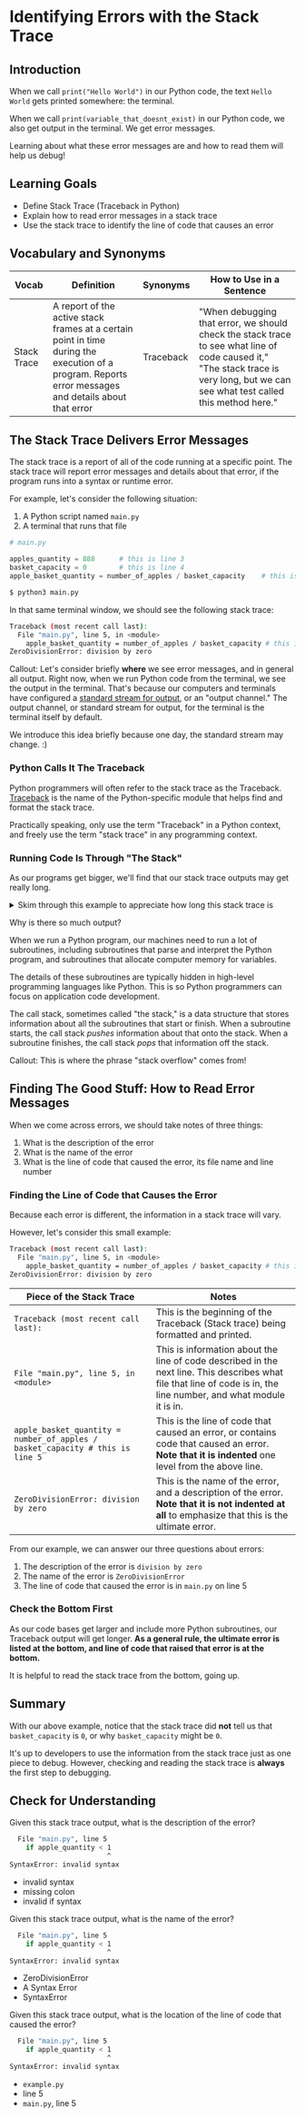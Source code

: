 # Identifying Errors with the Stack Trace

## Introduction

When we call `print("Hello World")` in our Python code, the text `Hello World` gets printed somewhere: the terminal.

When we call `print(variable_that_doesnt_exist)` in our Python code, we also get output in the terminal. We get error messages.

Learning about what these error messages are and how to read them will help us debug!

## Learning Goals

- Define Stack Trace (Traceback in Python)
- Explain how to read error messages in a stack trace
- Use the stack trace to identify the line of code that causes an error

## Vocabulary and Synonyms

| Vocab | Definition | Synonyms | How to Use in a Sentence
| --- | --- | --- | ---
Stack Trace | A report of the active stack frames at a certain point in time during the execution of a program. Reports error messages and details about that error | Traceback | "When debugging that error, we should check the stack trace to see what line of code caused it," "The stack trace is very long, but we can see what test called this method here."

## The Stack Trace Delivers Error Messages

The stack trace is a report of all of the code running at a specific point. The stack trace will report error messages and details about that error, if the program runs into a syntax or runtime error.

For example, let's consider the following situation:
1. A Python script named `main.py`
1. A terminal that runs that file

```python
# main.py

apples_quantity = 888      # this is line 3
basket_capacity = 0        # this is line 4
apple_basket_quantity = number_of_apples / basket_capacity    # this is line 5
```

```bash
$ python3 main.py
```

In that same terminal window, we should see the following stack trace:

```bash
Traceback (most recent call last):
  File "main.py", line 5, in <module>
    apple_basket_quantity = number_of_apples / basket_capacity # this is line 5
ZeroDivisionError: division by zero
```

Callout: Let's consider briefly **where** we see error messages, and in general all output. Right now, when we run Python code from the terminal, we see the output in the terminal. That's because our computers and terminals have configured a [standard stream for output](https://en.wikipedia.org/wiki/Standard_streams), or an "output channel." The output channel, or standard stream for output, for the terminal is the terminal itself by default.

We introduce this idea briefly because one day, the standard stream may change. :)

### Python Calls It The Traceback

Python programmers will often refer to the stack trace as the Traceback. [Traceback](https://docs.python.org/3/library/traceback.html) is the name of the Python-specific module that helps find and format the stack trace.

Practically speaking, only use the term "Traceback" in a Python context, and freely use the term "stack trace" in any programming context.

### Running Code Is Through "The Stack"

As our programs get bigger, we'll find that our stack trace outputs may get really long.

<details>

  <summary>
    Skim through this example to appreciate how long this stack trace is
  </summary>

```python
  Traceback (most recent call last):
  File "/usr/local/lib/python3.8/site-packages/flask/app.py", line 2464, in __call__
    return self.wsgi_app(environ, start_response)
  File "/usr/local/lib/python3.8/site-packages/flask/app.py", line 2450, in wsgi_app
    response = self.handle_exception(e)
  File "/usr/local/lib/python3.8/site-packages/flask_cors/extension.py", line 165, in wrapped_function
    return cors_after_request(app.make_response(f(*args, **kwargs)))
  File "/usr/local/lib/python3.8/site-packages/flask/app.py", line 1867, in handle_exception
    reraise(exc_type, exc_value, tb)
  File "/usr/local/lib/python3.8/site-packages/flask/_compat.py", line 39, in reraise
    raise value
  File "/usr/local/lib/python3.8/site-packages/flask/app.py", line 2447, in wsgi_app
    response = self.full_dispatch_request()
  File "/usr/local/lib/python3.8/site-packages/flask/app.py", line 1952, in full_dispatch_request
    rv = self.handle_user_exception(e)
  File "/usr/local/lib/python3.8/site-packages/flask_cors/extension.py", line 165, in wrapped_function
    return cors_after_request(app.make_response(f(*args, **kwargs)))
  File "/usr/local/lib/python3.8/site-packages/flask/app.py", line 1821, in handle_user_exception
    reraise(exc_type, exc_value, tb)
  File "/usr/local/lib/python3.8/site-packages/flask/_compat.py", line 39, in reraise
    raise value
  File "/usr/local/lib/python3.8/site-packages/flask/app.py", line 1950, in full_dispatch_request
    rv = self.dispatch_request()
  File "/usr/local/lib/python3.8/site-packages/flask/app.py", line 1936, in dispatch_request
    return self.view_functions[rule.endpoint](**req.view_args)
  File "/Users/user/flask-api/app.py", line 126, in get_apples
    888/0
ZeroDivisionError: division by zero
```
</details>

Why is there so much output?

When we run a Python program, our machines need to run a lot of subroutines, including subroutines that parse and interpret the Python program, and subroutines that allocate computer memory for variables.

The details of these subroutines are typically hidden in high-level programming languages like Python. This is so Python programmers can focus on application code development.

The call stack, sometimes called "the stack," is a data structure that stores information about all the subroutines that start or finish. When a subroutine starts, the call stack _pushes_ information about that onto the stack. When a subroutine finishes, the call stack _pops_ that information off the stack.

Callout: This is where the phrase "stack overflow" comes from!

## Finding The Good Stuff: How to Read Error Messages

When we come across errors, we should take notes of three things:

1. What is the description of the error
2. What is the name of the error
3. What is the line of code that caused the error, its file name and line number

### Finding the Line of Code that Causes the Error

Because each error is different, the information in a stack trace will vary.

However, let's consider this small example:

```bash
Traceback (most recent call last):
  File "main.py", line 5, in <module>
    apple_basket_quantity = number_of_apples / basket_capacity # this is line 5
ZeroDivisionError: division by zero
```

| Piece of the Stack Trace | Notes
| --- | ---
`Traceback (most recent call last):` | This is the beginning of the Traceback (Stack trace) being formatted and printed.
`File "main.py", line 5, in <module>` | This is information about the line of code described in the next line. This describes what file that line of code is in, the line number, and what module it is in.
`apple_basket_quantity = number_of_apples / basket_capacity # this is line 5` | This is the line of code that caused an error, or contains code that caused an error. **Note that it is indented** one level from the above line.
`ZeroDivisionError: division by zero` | This is the name of the error, and a description of the error. **Note that it is not indented at all** to emphasize that this is the ultimate error.

From our example, we can answer our three questions about errors:
1. The description of the error is `division by zero`
2. The name of the error is `ZeroDivisionError`
3. The line of code that caused the error is in `main.py` on line 5

### Check the Bottom First

As our code bases get larger and include more Python subroutines, our Traceback output will get longer. **As a general rule, the ultimate error is listed at the bottom, and line of code that raised that error is at the bottom.**

It is helpful to read the stack trace from the bottom, going up.

## Summary

With our above example, notice that the stack trace did **not** tell us that `basket_capacity` is `0`, or why `basket_capacity` might be `0`.

It's up to developers to use the information from the stack trace just as one piece to debug. However, checking and reading the stack trace is **always** the first step to debugging.

## Check for Understanding

Given this stack trace output, what is the description of the error?

```bash
  File "main.py", line 5
    if apple_quantity < 1
                        ^
SyntaxError: invalid syntax
```

* invalid syntax
* missing colon
* invalid if syntax

Given this stack trace output, what is the name of the error?

```bash
  File "main.py", line 5
    if apple_quantity < 1
                        ^
SyntaxError: invalid syntax
```

* ZeroDivisionError
* A Syntax Error
* SyntaxError

Given this stack trace output, what is the location of the line of code that caused the error?

```bash
  File "main.py", line 5
    if apple_quantity < 1
                        ^
SyntaxError: invalid syntax
```

* `example.py`
* line 5
* `main.py`, line 5